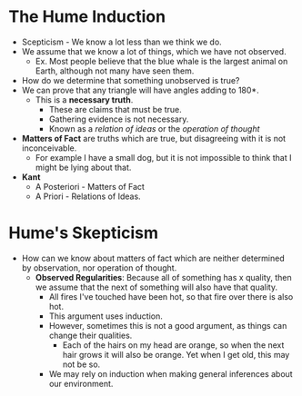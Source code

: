 # The Hume Induction
- Scepticism - We know a lot less than we think we do.
- We assume that we know a lot of things, which we have not observed.
	- Ex. Most people believe that the blue whale is the largest animal on Earth, although not many have seen them.
- How do we determine that something unobserved is true?
- We can prove that any triangle will have angles adding to 180*.
	- This is a **necessary truth**.
		- These are claims that must be true.
		- Gathering evidence is not necessary.
		- Known as a *relation of ideas* or the *operation of thought*
- **Matters of Fact** are truths which are true, but disagreeing with it is not inconceivable.
	- For example I have a small dog, but it is not impossible to think that I might be lying about that.
- **Kant**
	- A Posteriori - Matters of Fact
	- A Priori - Relations of Ideas.
# Hume's Skepticism
- How can we know about matters of fact which are neither determined by observation, nor operation of thought.
	- **Observed Regularities**: Because all of something has x quality, then we assume that the next of something will also have that quality.
		- All fires I've touched have been hot, so that fire over there is also hot.
		- This argument uses induction.
		- However, sometimes this is not a good argument, as things can change their qualities.
			- Each of the hairs on my head are orange, so when the next hair grows it will also be orange. Yet when I get old, this may not be so.
		- We may rely on induction when making general inferences about our environment.